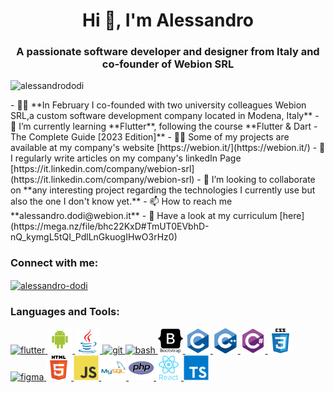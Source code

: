 <h1 align="center">Hi 👋, I'm Alessandro</h1>
<h3 align="center">A passionate software developer and designer from Italy and co-founder of Webion SRL</h3>
<p align="left"> <img src="https://komarev.com/ghpvc/?username=alessandrododi&label=Profile%20views&color=0e75b6&style=flat" alt="alessandrododi" /> </p>
- 👨‍💻 **In February I co-founded with two university colleagues Webion SRL,a custom software development company located in Modena, Italy**
- 🌱 I’m currently learning **Flutter**, following the course **Flutter & Dart - The Complete Guide [2023 Edition]**
- 👨‍💻 Some of my projects are available at my company's website [https://webion.it/](https://webion.it/)
- 📝 I regularly write articles on my company's linkedIn Page [https://it.linkedin.com/company/webion-srl](https://it.linkedin.com/company/webion-srl)
- 👯 I’m looking to collaborate on **any interesting project regarding the technologies I currently use but also the one I don't know yet.**
- 📫 How to reach me **alessandro.dodi@webion.it**
- 📄 Have a look at my curriculum  [here](https://mega.nz/file/bhc22KxD#TmUT0EVbhD-nQ_kymgL5tQI_PdlLnGkuogIHwO3rHz0)
<h3 align="left">Connect with me:</h3>
<p align="left">
  <a href="https://linkedin.com/in/alessandro-dodi" target="blank"><img align="center" src="https://raw.githubusercontent.com/rahuldkjain/github-profile-readme-generator/master/src/images/icons/Social/linked-in-alt.svg" alt="alessandro-dodi" height="30" width="40" /></a>
	</p>
<h3 align="left">Languages and Tools:</h3>
<p align="left">
<a href="https://flutter.dev/" target="_blank" rel="noreferrer">
	<img src="https://www.svgrepo.com/show/373604/flutter.svg" alt="flutter" width="40" height="40"/>
</a>

<a href="https://developer.android.com" target="_blank" rel="noreferrer"> 
	<img src="https://raw.githubusercontent.com/devicons/devicon/master/icons/android/android-original-wordmark.svg" alt="android" width="40" height="40"/> 
</a>

<a href="https://www.java.com" target="_blank" rel="noreferrer"> 
	<img src="https://raw.githubusercontent.com/devicons/devicon/master/icons/java/java-original.svg" alt="java" width="40" height="40"/> 
</a>

<a href="https://git-scm.com/" target="_blank" rel="noreferrer"> 
	<img src="https://www.vectorlogo.zone/logos/git-scm/git-scm-icon.svg" alt="git" width="40" height="40"/> 
</a>

<a href="https://www.gnu.org/software/bash/" target="_blank" rel="noreferrer"> 
	<img src="https://www.vectorlogo.zone/logos/gnu_bash/gnu_bash-icon.svg" alt="bash" width="40" height="40"/> 
</a>

<a href="https://getbootstrap.com" target="_blank" rel="noreferrer"> 
	<img src="https://raw.githubusercontent.com/devicons/devicon/master/icons/bootstrap/bootstrap-plain-wordmark.svg" alt="bootstrap" width="40" height="40"/> 
</a>

<a href="https://www.cprogramming.com/" target="_blank" rel="noreferrer"> 
	<img src="https://raw.githubusercontent.com/devicons/devicon/master/icons/c/c-original.svg" alt="c" width="40" height="40"/> 
</a>

<a href="https://www.w3schools.com/cpp/" target="_blank" rel="noreferrer"> 
	<img src="https://raw.githubusercontent.com/devicons/devicon/master/icons/cplusplus/cplusplus-original.svg" alt="cplusplus" width="40" height="40"/> 
</a>

<a href="https://www.w3schools.com/cs/" target="_blank" rel="noreferrer"> 
	<img src="https://raw.githubusercontent.com/devicons/devicon/master/icons/csharp/csharp-original.svg" alt="csharp" width="40" height="40"/> 
</a>

<a href="https://www.w3schools.com/css/" target="_blank" rel="noreferrer"> 
	<img src="https://raw.githubusercontent.com/devicons/devicon/master/icons/css3/css3-original-wordmark.svg" alt="css3" width="40" height="40"/> 
</a>

<a href="https://www.figma.com/" target="_blank" rel="noreferrer"> 
	<img src="https://www.vectorlogo.zone/logos/figma/figma-icon.svg" alt="figma" width="40" height="40"/> 
</a>


<a href="https://www.w3.org/html/" target="_blank" rel="noreferrer"> 
	<img src="https://raw.githubusercontent.com/devicons/devicon/master/icons/html5/html5-original-wordmark.svg" alt="html5" width="40" height="40"/> 
</a>

<a href="https://developer.mozilla.org/en-US/docs/Web/JavaScript" target="_blank" rel="noreferrer"> 
	<img src="https://raw.githubusercontent.com/devicons/devicon/master/icons/javascript/javascript-original.svg" alt="javascript" width="40" height="40"/> 
</a>

<a href="https://www.mysql.com/" target="_blank" rel="noreferrer"> 
	<img src="https://raw.githubusercontent.com/devicons/devicon/master/icons/mysql/mysql-original-wordmark.svg" alt="mysql" width="40" height="40"/> 
</a>

<a href="https://www.php.net" target="_blank" rel="noreferrer"> 
	<img src="https://raw.githubusercontent.com/devicons/devicon/master/icons/php/php-original.svg" alt="php" width="40" height="40"/> 
</a>

<a href="https://reactjs.org/" target="_blank" rel="noreferrer"> 
	<img src="https://raw.githubusercontent.com/devicons/devicon/master/icons/react/react-original-wordmark.svg" alt="react" width="40" height="40"/> 
</a>

 <a href="https://www.typescriptlang.org/" target="_blank" rel="noreferrer"> 
 	<img src="https://raw.githubusercontent.com/devicons/devicon/master/icons/typescript/typescript-original.svg" alt="typescript" width="40" height="40"/> 
</a>
</p>
